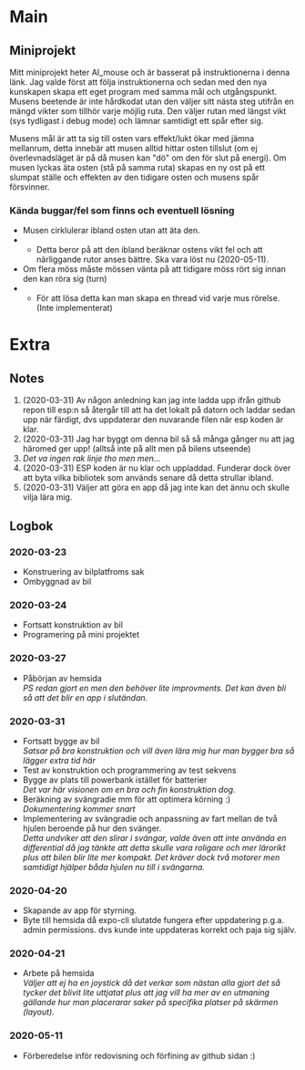 # Main
## Miniprojekt
Mitt miniprojekt heter AI_mouse och är basserat på instruktionerna i denna länk. Jag valde först att följa instruktionerna och sedan med den nya kunskapen skapa ett eget program med samma mål och utgångspunkt. Musens beetende är inte hårdkodat utan den väljer sitt nästa steg utifrån en mängd vikter som tillhör varje möjlig ruta. Den väljer rutan med längst vikt (sys tydligast i debug mode) och lämnar samtidigt ett spår efter sig.  
  
Musens mål är att ta sig till osten vars effekt/lukt ökar med jämna mellanrum, detta innebär att musen alltid hittar osten tillslut (om ej överlevnadsläget är på då musen kan "dö" om den för slut på energi). Om musen lyckas äta osten (stå på samma ruta) skapas en ny ost på ett slumpat ställe och effekten av den tidigare osten och musens spår försvinner.

### Kända buggar/fel som finns och eventuell lösning
* Musen cirklulerar ibland osten utan att äta den.
* * Detta beror på att den ibland beräknar ostens vikt fel och att närliggande rutor anses bättre. Ska vara löst nu (2020-05-11).
* Om flera möss måste mössen vänta på att tidigare möss rört sig innan den kan röra sig (turn)
* * För att lösa detta kan man skapa en thread vid varje mus rörelse. (Inte implementerat)
# Extra
## Notes
1. (2020-03-31) Av någon anledning kan jag inte ladda upp ifrån github repon till esp:n så återgår till att ha det lokalt på datorn och laddar sedan upp när färdigt, dvs uppdaterar den nuvarande filen när esp koden är klar.
2. (2020-03-31) Jag har byggt om denna bil så så många gånger nu att jag häromed ger upp! (alltså inte på allt men på bilens utseende)
3. *Det va ingen rak linje tho men men...*
4. (2020-03-31) ESP koden är nu klar och uppladdad. Funderar dock över att byta vilka bibliotek som används senare då detta strullar ibland.
5. (2020-03-31) Väljer att göra en app då jag inte kan det ännu och skulle vilja lära mig.
## Logbok
### 2020-03-23
* Konstruering av bilplatfroms sak
* Ombyggnad av bil
### 2020-03-24
* Fortsatt konstruktion av bil
* Programering på mini projektet
### 2020-03-27
* Påbörjan av hemsida  
*PS redan gjort en men den behöver lite improvments. Det kan även bli så att det blir en app i slutändan.*
### 2020-03-31
* Fortsatt bygge av bil  
*Satsar på bra konstruktion och vill även lära mig hur man bygger bra så lägger extra tid här*
* Test av konstruktion och programmering av test sekvens
* Bygge av plats till powerbank istället för batterier  
*Det var här visionen om en bra och fin konstruktion dog.*
* Beräkning av svängradie mm för att optimera körning :)  
*Dokumentering kommer snart*
* Implementering av svängradie och anpassning av fart mellan de två hjulen beroende på hur den svänger.  
*Detta undviker att den slirar i svängar, valde även att inte använda en differential då jag tänkte att detta skulle vara roligare och mer lärorikt plus att bilen blir lite mer kompakt. Det kräver dock två motorer men samtidigt hjälper båda hjulen nu till i svängarna.*
### 2020-04-20
* Skapande av app för styrning.
* Byte till hemsida då expo-cli slutatde fungera efter uppdatering p.g.a. admin permissions. dvs kunde inte uppdateras korrekt och paja sig själv.
### 2020-04-21
* Arbete på hemsida  
*Väljer att ej ha en joystick då det verkar som nästan alla gjort det så tycker det blivit lite uttjatat plus att jag vill ha mer av en utmaning gällande hur man placerarar saker på specifika platser på skärmen (layout).*
### 2020-05-11
* Förberedelse inför redovisning och förfining av github sidan :)
